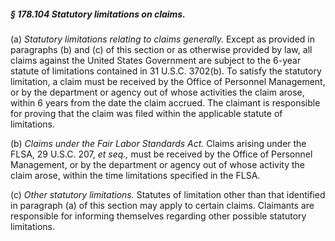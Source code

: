 ##### § 178.104 Statutory limitations on claims. #####

(a) *Statutory limitations relating to claims generally.* Except as provided in paragraphs (b) and (c) of this section or as otherwise provided by law, all claims against the United States Government are subject to the 6-year statute of limitations contained in 31 U.S.C. 3702(b). To satisfy the statutory limitation, a claim must be received by the Office of Personnel Management, or by the department or agency out of whose activities the claim arose, within 6 years from the date the claim accrued. The claimant is responsible for proving that the claim was filed within the applicable statute of limitations.

(b) *Claims under the Fair Labor Standards Act.* Claims arising under the FLSA, 29 U.S.C. 207, *et seq.,* must be received by the Office of Personnel Management, or by the department or agency out of whose activity the claim arose, within the time limitations specified in the FLSA.

(c) *Other statutory limitations.* Statutes of limitation other than that identified in paragraph (a) of this section may apply to certain claims. Claimants are responsible for informing themselves regarding other possible statutory limitations.